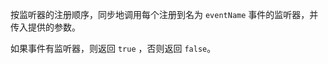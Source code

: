 <!-- YAML
added: v0.1.26
-->

按监听器的注册顺序，同步地调用每个注册到名为 `eventName` 事件的监听器，并传入提供的参数。

如果事件有监听器，则返回 `true` ，否则返回 `false`。

